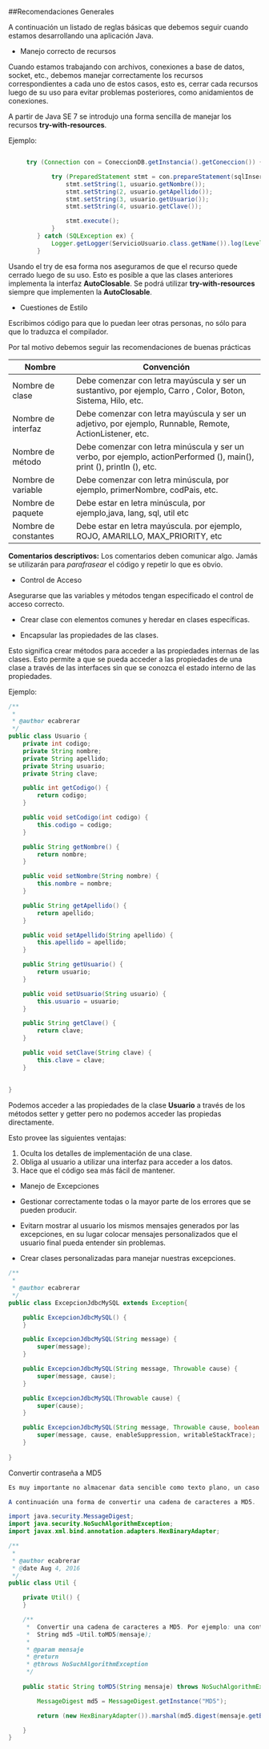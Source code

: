 ##Recomendaciones Generales

A continuación un listado de reglas básicas que debemos seguir cuando estamos desarrollando una aplicación Java.


* Manejo correcto de recursos

Cuando estamos trabajando con archivos, conexiones a base de datos, socket, etc., debemos manejar correctamente los recursos correspondientes a cada uno de estos casos, esto es, cerrar cada recursos luego de su uso para evitar problemas posteriores, como anidamientos de conexiones.


A partir de Java SE 7 se introdujo una forma sencilla de manejar los recursos **try-with-resources**.

Ejemplo:

```java

     try (Connection con = ConeccionDB.getInstancia().getConeccion()) {

            try (PreparedStatement stmt = con.prepareStatement(sqlInsert)) {
                stmt.setString(1, usuario.getNombre());
                stmt.setString(2, usuario.getApellido());
                stmt.setString(3, usuario.getUsuario());
                stmt.setString(4, usuario.getClave());

                stmt.execute();
            }
        } catch (SQLException ex) {
            Logger.getLogger(ServicioUsuario.class.getName()).log(Level.SEVERE, ex.getMessage());
        }


```
Usando el try de esa forma nos aseguramos de que el recurso quede cerrado luego de su uso.
Esto es posible a que las clases anteriores implementa la interfaz **AutoClosable**. Se podrá utilizar **try-with-resources** siempre que implementen la **AutoClosable**.

* Cuestiones de Estilo

Escribimos código para que lo puedan leer otras personas, no sólo para que lo traduzca el compilador. 

Por tal motivo debemos seguir las recomendaciones de buenas prácticas

| Nombre | Convención |
| ------ | ----------- |
| Nombre de clase | Debe comenzar con letra mayúscula y ser un sustantivo, por ejemplo, Carro , Color, Boton, Sistema, Hilo, etc. |
| Nombre de interfaz | Debe comenzar con letra mayúscula y ser un adjetivo, por ejemplo, Runnable, Remote, ActionListener, etc. |
| Nombre de método | Debe comenzar con letra minúscula y ser un verbo, por ejemplo, actionPerformed (), main(), print (), println (), etc. |
| Nombre de variable | Debe comenzar con letra minúscula, por ejemplo, primerNombre, codPais, etc. |
| Nombre de paquete | Debe estar en letra minúscula, por ejemplo,java, lang, sql, util etc |
| Nombre de constantes | Debe estar en letra mayúscula. por ejemplo, ROJO, AMARILLO, MAX_PRIORITY, etc |


**Comentarios descriptivos:** 
Los comentarios deben comunicar algo. Jamás se utilizarán para *parafrasear* el código y repetir lo 
que es obvio. 

* Control de Acceso 

Asegurarse que las variables y métodos tengan especificado el control de acceso correcto. 

* Crear clase con elementos comunes y heredar en clases específicas.

* Encapsular las propiedades de las clases.

Esto significa crear métodos para acceder a las propiedades internas de las clases. Esto permite a que se pueda acceder a las propiedades de una clase a través de las interfaces sin que se conozca el estado interno de las propiedades.


Ejemplo:
```java
/**
 *
 * @author ecabrerar
 */
public class Usuario {
    private int codigo;
    private String nombre;
    private String apellido;
    private String usuario;
    private String clave;

    public int getCodigo() {
        return codigo;
    }

    public void setCodigo(int codigo) {
        this.codigo = codigo;
    }

    public String getNombre() {
        return nombre;
    }

    public void setNombre(String nombre) {
        this.nombre = nombre;
    }

    public String getApellido() {
        return apellido;
    }

    public void setApellido(String apellido) {
        this.apellido = apellido;
    }

    public String getUsuario() {
        return usuario;
    }

    public void setUsuario(String usuario) {
        this.usuario = usuario;
    }

    public String getClave() {
        return clave;
    }

    public void setClave(String clave) {
        this.clave = clave;
    }
    
    
}

```

Podemos acceder a las propiedades de la clase **Usuario** a través de los métodos setter y getter pero no podemos acceder las propiedas directamente.

Esto provee las siguientes ventajas: 
 
1. Oculta los detalles de implementación de una clase. 
2. Obliga al usuario a utilizar una interfaz para acceder a los datos. 
3. Hace que el código sea más fácil de mantener. 

* Manejo de Excepciones

 * Gestionar correctamente todas o la mayor parte de los errores que se pueden producir.
 * Evitarn mostrar al usuario los mismos mensajes generados por las excepciones, en su lugar colocar mensajes   personalizados que el usuario final pueda entender sin problemas.
 * Crear clases personalizadas para manejar nuestras excepciones.
    

```java
/**
 *
 * @author ecabrerar
 */
public class ExcepcionJdbcMySQL extends Exception{

    public ExcepcionJdbcMySQL() {
    }

    public ExcepcionJdbcMySQL(String message) {
        super(message);
    }

    public ExcepcionJdbcMySQL(String message, Throwable cause) {
        super(message, cause);
    }

    public ExcepcionJdbcMySQL(Throwable cause) {
        super(cause);
    }

    public ExcepcionJdbcMySQL(String message, Throwable cause, boolean enableSuppression, boolean writableStackTrace) {
        super(message, cause, enableSuppression, writableStackTrace);
    }
    
}

```
Convertir contraseña a MD5

```java
Es muy importante no almacenar data sencible como texto plano, un caso muy común es la contraseña.

A continuación una forma de convertir una cadena de caracteres a MD5.

import java.security.MessageDigest;
import java.security.NoSuchAlgorithmException;
import javax.xml.bind.annotation.adapters.HexBinaryAdapter;

/**
 *  
 * @author ecabrerar
 * @date Aug 4, 2016
 */
public class Util {

    private Util() {
    }

    /**
     *  Convertir una cadena de caracteres a MD5. Por ejemplo: una contraseña.
     *  String md5 =Util.toMD5(mensaje);
     * 
     * @param mensaje
     * @return
     * @throws NoSuchAlgorithmException 
     */
    
    public static String toMD5(String mensaje) throws NoSuchAlgorithmException {

        MessageDigest md5 = MessageDigest.getInstance("MD5");

        return (new HexBinaryAdapter()).marshal(md5.digest(mensaje.getBytes()));

    }
}

```
